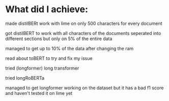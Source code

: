 # What did I achieve:

made distilBERt work with lime on only 500 characters for every document

got distilBERT to work with all characters of the documents seperated into different sections but only on 5% of the entire data

managed to get up to 10% of the data after changing the ram

read about toBERT to try and fix my issue

tried (longformer) long transformer

tried longRoBERTa

managed to get longformer working on the dataset but it has a bad f1 score and haven't tested it on lime yet
